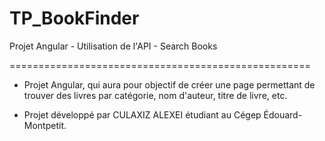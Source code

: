# TP_BookFinder
Projet Angular - Utilisation de l'API - Search Books

====================================================
 - Projet Angular, qui aura pour objectif de créer une page permettant de trouver des livres par catégorie, nom d'auteur, titre de livre, etc.

 - Projet développé par CULAXIZ ALEXEI étudiant au Cégep Édouard-Montpetit.
